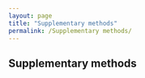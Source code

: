 ```yaml
---
layout: page
title: "Supplementary methods"
permalink: /Supplementary methods/
---
```


## Supplementary methods
